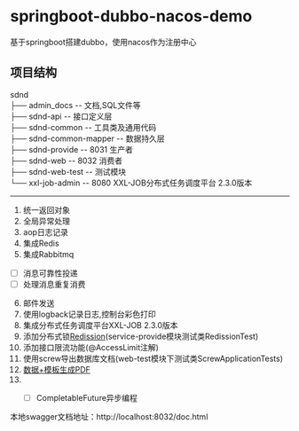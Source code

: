 # springboot-dubbo-nacos-demo
基于springboot搭建dubbo，使用nacos作为注册中心
## 项目结构

sdnd  
├── admin_docs -- 文档,SQL文件等  
├── sdnd-api -- 接口定义层  
├── sdnd-common -- 工具类及通用代码  
├── sdnd-common-mapper -- 数据持久层  
├── sdnd-provide -- 8031 生产者  
├── sdnd-web -- 8032 消费者  
├── sdnd-web-test -- 测试模块  
└── xxl-job-admin -- 8080 XXL-JOB分布式任务调度平台 2.3.0版本  

-------------------------------------------------------------
1. 统一返回对象
2. 全局异常处理
3. aop日志记录
4. 集成Redis
5. 集成Rabbitmq
- [ ] 消息可靠性投递
- [ ] 处理消息重复消费
6. 邮件发送
7. 使用logback记录日志,控制台彩色打印
8. 集成分布式任务调度平台XXL-JOB 2.3.0版本
9. 添加分布式锁[Redission](https://github.com/redisson/redisson )(service-provide模块测试类RedissionTest)
10. 添加接口限流功能(@AccessLimit注解)
11. 使用screw导出数据库文档(web-test模块下测试类ScrewApplicationTests)
12. [数据+模板生成PDF](https://github.com/tanglinghan/pdf-demo)
13. - [ ] CompletableFuture异步编程


本地swagger文档地址：http://localhost:8032/doc.html



